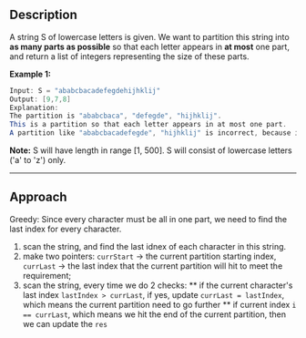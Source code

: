 ## Description

A string S of lowercase letters is given. We want to partition this string into **as many parts as possible** so that each letter appears in **at most** one part, and return a list of integers representing the size of these parts.

**Example 1:**
```java
Input: S = "ababcbacadefegdehijhklij"
Output: [9,7,8]
Explanation:
The partition is "ababcbaca", "defegde", "hijhklij".
This is a partition so that each letter appears in at most one part.
A partition like "ababcbacadefegde", "hijhklij" is incorrect, because it splits S into less parts.
```

**Note:**
S will have length in range [1, 500].
S will consist of lowercase letters ('a' to 'z') only.

*** 

## Approach
Greedy:
Since every character must be all in one part, we need to find the last index for every character. 
1. scan the string, and find the last idnex of each character in this string.
2. make two pointers: `currStart` -> the current partition starting index, `currLast` -> the last index that the current partition will hit to meet the requirement;
3. scan the string, every time we do 2 checks:
** if the current character's last index `lastIndex > currLast`, if yes, update `currLast = lastIndex`, which means the current partition need to go further
** if current index `i == currLast`, which means we hit the end of the current partition, then we can update the `res`
